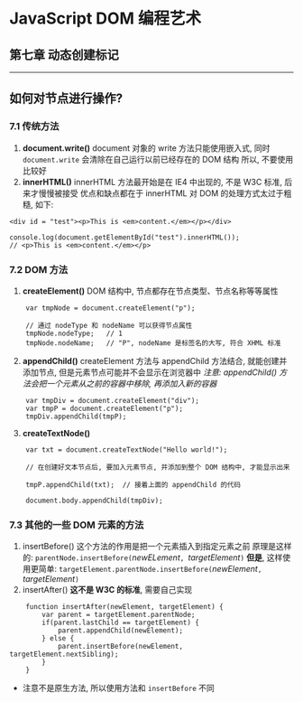 # JavaScript DOM 编程艺术
## 第七章 动态创建标记
------------
如何对节点进行操作?
------------
### 7.1 传统方法
1. **document.write()**
document 对象的 write 方法只能使用嵌入式, 同时 `document.write` 会清除在自己运行以前已经存在的 DOM 结构
所以, 不要使用比较好
2. **innerHTML()**
innerHTML 方法最开始是在 IE4 中出现的, 不是 W3C 标准, 后来才慢慢被接受
优点和缺点都在于 innerHTML 对 DOM 的处理方式太过于粗糙, 如下:
```
<div id = "test"><p>This is <em>content.</em></p></div>

console.log(document.getElementById("test").innerHTML());
// <p>This is <em>content.</em></p>
```

### 7.2 DOM 方法
1. **createElement()**
DOM 结构中, 节点都存在节点类型、节点名称等等属性
```
    var tmpNode = document.createElement("p");

    // 通过 nodeType 和 nodeName 可以获得节点属性
    tmpNode.nodeType;   // 1
    tmpNode.nodeName;   // "P", nodeName 是标签名的大写, 符合 XHML 标准
```
2. **appendChild()**
createElement 方法与 appendChild 方法结合, 就能创建并添加节点, 但是元素节点可能并不会显示在浏览器中
*注意: appendChild() 方法会把一个元素从之前的容器中移除, 再添加入新的容器* 
```
    var tmpDiv = document.createElement("div");
    var tmpP = document.createElement("p");
    tmpDiv.appendChild(tmpP);
```
3. **createTextNode()**
```
    var txt = document.createTextNode("Hello world!");

    // 在创建好文本节点后, 要加入元素节点, 并添加到整个 DOM 结构中, 才能显示出来

    tmpP.appendChild(txt);  // 接着上面的 appendChild 的代码

    document.body.appendChild(tmpDiv);
```

### 7.3 其他的一些 DOM 元素的方法
1. insertBefore()
这个方法的作用是把一个元素插入到指定元素之前
原理是这样的: `parentNode.insertBefore(`*newELement*`, `*targetElement*`)`
**但是**, 这样使用更简单: `targetElement.parentNode.insertBefore(`*newElement*`, `*targetElement*`)`
2. insertAfter()
**这不是 W3C 的标准**, 需要自己实现
```
    function insertAfter(newElement, targetElement) {
        var parent = targetElement.parentNode;
        if(parent.lastChild == targetElement) {
            parent.appendChild(newElement);
        } else {
            parent.insertBefore(newElement, targetElement.nextSibling);
        }
    }
```
* 注意不是原生方法, 所以使用方法和 `insertBefore` 不同


